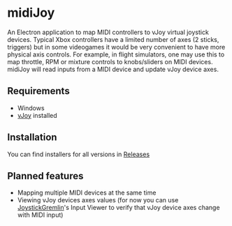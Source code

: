 # midiJoy

An Electron application to map MIDI controllers to vJoy virtual joystick devices.
Typical Xbox controllers have a limited number of axes (2 sticks, triggers) but in some videogames it would be very convenient to have more physical axis controls.
For example, in flight simulators, one may use this to map throttle, RPM or mixture controls to knobs/sliders on MIDI devices.
midiJoy will read inputs from a MIDI device and update vJoy device axes.

## Requirements
- Windows
- [vJoy](https://github.com/shauleiz/vJoy?tab=readme-ov-file) installed

## Installation
You can find installers for all versions in [Releases](https://github.com/BogdanDenis/midiJoy/releases)

## Planned features
- Mapping multiple MIDI devices at the same time
- Viewing vJoy devices axes values (for now you can use [JoystickGremlin](https://github.com/WhiteMagic/JoystickGremlin)'s Input Viewer to verify that vJoy device axes change with MIDI input)